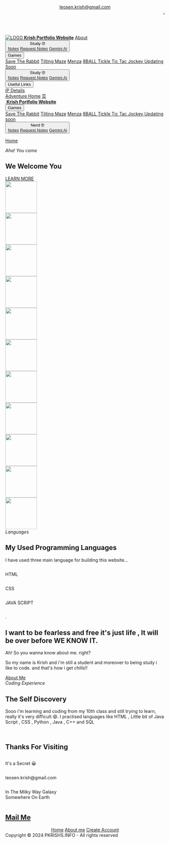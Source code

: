<!DOCTYPE html>
<html>
<head>

<link rel="stylesheet" href="https://cdnjs.cloudflare.com/ajax/libs/font-awesome/4.7.0/css/font-awesome.min.css">
<link rel="shortcut icon" type="x-icon" href="4559750_4404.jpg">
<!--PLUGIN-->
<script src="https://ajax.googleapis.com/ajax/libs/jquery/1.11.1/jquery.min.js"></script>
<link rel="stylesheet" href="website.css">


<!--GOOGLE FONTS-->
<link rel="preconnect" href="https://fonts.googleapis.com">
<link rel="preconnect" href="https://fonts.gstatic.com" crossorigin>
<link href="https://fonts.googleapis.com/css2?family=Cormorant+Garamond:wght@300;400;500;600;700&family=Dancing+Script:wght@400;500;600&family=Josefin+Sans:wght@100;200;300;400;500;600;700&display=swap" rel="stylesheet"> 

<meta name="viewport" content="width=device-width, initial-scale=1">
</head>
<body>
<embed src="" loop="true" autostart="true" width="2" height="0">
<header>
<section>
<a class="Mail-to-krish-button" href="mailto:leosen.krish@gmail.com">leosen.krish@gmail.com</a>
<marquee> Jai Shree Ram 🛕 </marquee>
<span><a href="Social Media Error.html"><i class="fa fa-facebook"></i></a></span>
<span><a href="Social Media Error.html"><i class="fa fa-instagram"></i></a></span>
<span><a href="Social Media Error.html"><i class="fa fa-youtube"></i></a></span>
<span><a href="Social Media Error.html"><i class="fa fa-twitter"></i></a></span>
</section>
</header>
<!--NAVIGATION BAR-->
<nav>
<div class="topnav" id="myTopnav">
<a href="https://codemasterstack.github.io/Hi.com/" id="logo"><img src="https://cdn-icons-png.flaticon.com/128/1197/1197895.png" alt="LOGO "> <b>Krish Portfolio Website</b></a>
<a href="About me error.html" class="animate">About</a>
<div class="dropdown">
    <button class="dropbtn animate">Study 🤓
    <i class="fa fa-caret-down"></i>
    <div class="dropdown-content">
        <CENTER>
     <a href="Notespage.html" Target="_blank">Notes</a>
     <a class="mail-to-krish-button" href="mailto:leosen.krish@gmail.com">Request Notes</a>
     <a href="https://makersuite.google.com/app/prompts?state=%7B%22ids%22%3A%5B%221prWLjljBdEvldl_jVMjZYeg4MDC5GJdt%22%5D%2C%22action%22%3A%22open%22%2C%22userId%22%3A%22110874585161938147550%22%2C%22resourceKeys%22%3A%7B%7D%7D&usp=sharing" target="_blank"> Gemini Ai </a>
        </CENTER>
    </div>
    </div> 
<div class="dropdown">
<button class="dropbtn animate">Games
<i class="fa fa-caret-down"></i>
</button>
<div class="dropdown-content">
<a href="Grab The Carrot.html">Save The Rabbit</a>
<a href="Tilting Maze Game.html">Tilting Maze</a>
    <a href="Menja.html">Menza</a>
     <a href="8 Ball game.html"> 8BALL  </a>
     <a href="puzzle.html"> Tickle </a>
     <a href="tik tak game.html"> Tic Tac </a>
    <a href="jockey.html" target="_blank"> Jockey </a>
    <a href="#"> Updating Soon </a>

</div>
</div> 
<div class="dropdown">
    <button class="dropbtn animate">Study 🤓
    <i class="fa fa-caret-down"></i>
    <div class="dropdown-content">
        <CENTER>
     <a href="Notespage.html" Target="_blank">Notes</a>
     <a class="mail-to-krish-button" href="mailto:leosen.krish@gmail.com">Request Notes</a>
     <a href="https://makersuite.google.com/app/prompts?state=%7B%22ids%22%3A%5B%221prWLjljBdEvldl_jVMjZYeg4MDC5GJdt%22%5D%2C%22action%22%3A%22open%22%2C%22userId%22%3A%22110874585161938147550%22%2C%22resourceKeys%22%3A%7B%7D%7D&usp=sharing" target="_blank"> Gemini Ai </a>
        </CENTER>
    </div>
    </div> 
<div class="dropdown">
<button class="dropbtn animate">Useful Links
<i class="fa fa-caret-down"></i>
</button>
<div class="dropdown-content">
<a href="https://jodies.de/ipcalc">IP Details</a>

</div>
</div>
    <a href="forest.html" class="animate"> Adventure </a>
<a href="https://codemasterstack.github.io/Hi.com/" id="active" class="animate">Home</a>
<a href="javascript:void(0);" style="font-size:15px;" class="icon" onclick="NavBar()">&#9776;</a>
</div>
<div id="navbar">
<a href="website.html" id="logo2"><img src="https://cdn-icons-png.flaticon.com/128/1197/1197895.png" alt=""> <b>Krish Portfolio Website</b></a>


<!--DROP NAVIGATION BAR-->

<div class="dropdown">
<button class="dropbtn animate">Games
<i class="fa fa-caret-down"></i>
</button>
<div class="dropdown-content">
<a href="Grab The Carrot.html">Save The Rabbit</a>
<a href="Tilting Maze Game.html">Tilting Maze</a>
    <a href="Menja.html">Menza</a>
     <a href="8 Ball game.html"> 8BALL  </a>
     <a href="puzzle.html"> Tickle </a>
     <a href="tik tak game.html"> Tic Tac </a>
     <a href="jockey.html"> Jockey </a>
    <a href="#">Updating soon</a>
</div>
</div> 

<div class="dropdown">
    <button class="dropbtn animate">Nerd 🤓
    <i class="fa fa-caret-down"></i>
    <div class="dropdown-content">
        <CENTER>
    <a href="Notespage.html" Target="_blank">Notes</a>
    <a class="mail-to-krish-button" href="mailto:leosen.krish@gmail.com">Request Notes</a>
	<a href="https://makersuite.google.com/app/prompts?state=%7B%22ids%22%3A%5B%221prWLjljBdEvldl_jVMjZYeg4MDC5GJdt%22%5D%2C%22action%22%3A%22open%22%2C%22userId%22%3A%22110874585161938147550%22%2C%22resourceKeys%22%3A%7B%7D%7D&usp=sharing" target="_blank"> Gemini Ai </a>
        </CENTER>
    </div>
    </div> 
	
<!--<a href="" class="animate"></a> ~ this line is to add any content on the navbar-->
<a href="https://codemasterstack.github.io/Hi.com/" id="active2" class="animate">Home</a>
</div>
</nav>



<!--MAIN-->
<main>
<section>
<em>Aha! You came</em>
<h1 class="title">We Welcome You</h1>
<a href="https://en.wikipedia.org/wiki/Yet_to_Come_(The_Most_Beautiful_Moment)" class="btn1">LEARN MORE</a>
</section>
</main>




<!--SECTION1-->
<div class="section1">
<div class="slider">
<div class="slide-track">
<div class="slide">
<img src="https://media.giphy.com/media/WLohQRn2Iqp9WOBPT2/giphy.gif" height="100" alt="" />
</div>
<div class="slide">
<img src="https://media.giphy.com/media/0UUjywKBYQpM6xCTeg/giphy.gif" height="100" alt="" />
</div>
<div class="slide">
<img src="https://media.giphy.com/media/kFNghExveIAk7fp6GX/giphy.gif" height="100" alt="" />
</div>
<div class="slide">
<img src="https://media.giphy.com/media/L0q8TaIfjcLoqGAwWY/giphy.gif" height="100" alt="" />
</div>
<div class="slide">
<img src="https://media.giphy.com/media/KSOb8g6WIzFHXEuwSA/giphy.gif" height="100" alt="" />
</div>
<div class="slide">
<img src="https://media.giphy.com/media/EfwGAjOqSBdsj2rAwa/giphy.gif" height="100" alt="" />
</div>
<div class="slide">
<img src="https://media.giphy.com/media/4ZgGjLV3x9gjFZCMWX/giphy.gif" height="100" alt="" />
</div>
<div class="slide">
<img src="https://media.giphy.com/media/bE3pa1S2IXVKGtIdCW/giphy.gif" height="100" alt="" />
</div>
<div class="slide">
<img src="https://media.giphy.com/media/46yPfgO81ZalJSKu74/giphy.gif" height="100" alt="" />
</div>
<div class="slide">
<img src="https://media.giphy.com/media/o0MZlYjZBIDJOhn66K/giphy.gif" height="100" alt="" />
</div>
<div class="slide">
<img src="https://media.giphy.com/media/KVwAmLskJOxpK/giphy.gif" height="100" alt="" />
</div>
</div>
</div>
</div>



<!--SECTION2-->
<div class="section2">
<section>
<em>Languages</em>
<h1 class="title">My Used Programming Languages</h1>
<p>I have used three main language for building this website...</p>
</section>
<section>
<span>
<img src="https://media.giphy.com/media/lRNinuXDDLgR7Oe8LY/giphy.gif" alt="" loading="lazy">
<p>HTML</p>
</span>
<span>
<img src="https://media.giphy.com/media/w7j1Bivh2hvIbhDYO8/giphy.gif" alt="" loading="lazy">
<p>CSS</p>
</span>
<span>
<img src="https://media.giphy.com/media/ln7z2eWriiQAllfVcn/giphy.gif" alt="" loading="lazy">
<p>JAVA SCRIPT</p>
</span>
</section>
</div>



<!--SECTION3-->
<div class="section3">
<section>
<figure><img src="https://c4.wallpaperflare.com/wallpaper/892/692/922/howl-s-moving-castle-studio-ghibli-fantasy-art-clouds-daylight-hd-wallpaper-thumb.jpg" alt="" loading="lazy"></figure>
</section>
<section>
<span>
<em>.</em>
<h1 class="title">I want to be fearless and free it's just life , It will be over before WE KNOW IT.</h1>
<p>Ah! So you wanna know about me. right? </p>
<p>So my name is Krish and i'm still a student and moreover to being study i like to code. and that's how i get chills!!</p>
<a href="About me error.html" class="btn1">About Me</a>
</span>
</section>
</div>




<!--SECTION4-->
<div class="section4">
<section>
<span>
<em>Coding Experience</em>
<h1 class="title">The Self Discovery</h1>
<p>Sooo i'm learning and coding from my 10th class and still trying to learn, really it's very difficult 😄. I practised languages like HTML , Little bit of Java Script , CSS , Python , Java , C++ and SQL</p>
</span>
</section>
<section>
<figure><img src="https://media.giphy.com/media/wwg1suUiTbCY8H8vIA/giphy.gif" alt="" loading="lazy"></figure>
</section>
</div>




<!--SECTION5-->
<div class="section5">
<section>
<figure><img src="https://media.giphy.com/media/lnVNi9wrsfwYnTETpW/giphy.gif" alt="" loading="lazy"></figure>
</section>
<section>
<span>
<h1 class="title">Thanks For Visiting</h1>
</span>
</section>
</div>




<!--SECTION6-->
<div class="section6">
<section>
<span>
<img src="https://i.postimg.cc/tJ05FCJY/icon-4.png" alt="">
<p>It's a Secret 😀</p>
</span>
<span>
<img src="https://i.postimg.cc/bvBLNRj0/icon-5.png" alt="">
<p>leosen.krish@gmail.com</p>
</span>
<span>
<img src="https://i.postimg.cc/B6Pp81qr/icon-6.png" alt="">
<p>In The Milky Way Galaxy<br> Somewhere On Earth</p>
</span>
</section>
</div>




<!--FOOTER-->
<footer>
<div class="top_header">
<section>
<img src="https://i.postimg.cc/FFJCzwzY/icon-3.png" alt="">
<h1 class="title" >
    <a class="mail-to-krish-button" href="mailto:leosen.krish@gmail.com">Mail Me</a>
</h1>
</section>
</div>
<span class="border-shape"></span>
<div class="bottom_content">
<section>
    <center>
<a href="Social Media Error.html"><i class="fa fa-facebook"></i></a>
<a href="Social Media Error.html"><i class="fa fa-instagram"></i></a>
<a href="Social Media Error.html"><i class="fa fa-twitter"></i></a>
<a href="Social Media Error.html"><i class="fa fa-telegram"></i></a>
</section>
    </center>
	<center>
<section>
<a href="https://codemasterstack.github.io/Hi.com/">Home</a>
<a href="About me error.html">About me</a>
<a href="login page.html">Create Account</a>
</section>
	</center>
</div>
<div class="copyright">
Copyright © 2024 PKRISHS.INFO - All rights reserved 
</div>
</footer>


<!--ADDITIONAL-->
<a href="#" id="roll_back" class="animate"><i class="fa fa-angle-up"></i></a>

<script>
    
//TOP NAVIGATION
function NavBar() {
var x = document.getElementById("myTopnav");
if (x.className === "topnav") {
x.className += " responsive";
} else {
x.className = "topnav";
}
}
window.onscroll = function() {scrollFunction()};
function scrollFunction() {
if (document.body.scrollTop > 80 || document.documentElement.scrollTop > 80) {
document.getElementById("navbar").style.top = "0";
document.getElementById("roll_back").style.display = "flex";
} else {
document.getElementById("navbar").style.top = "-100px";
document.getElementById("roll_back").style.display = "none";
}
}

</script>

</body>
</html>
